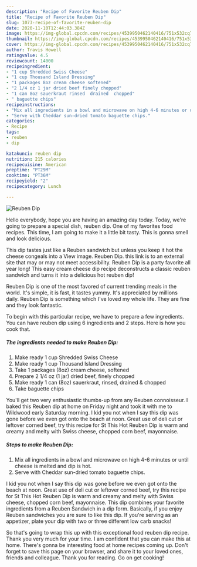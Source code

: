 ```yaml
---
description: "Recipe of Favorite Reuben Dip"
title: "Recipe of Favorite Reuben Dip"
slug: 1073-recipe-of-favorite-reuben-dip
date: 2020-11-10T12:44:03.384Z
image: https://img-global.cpcdn.com/recipes/4539950462140416/751x532cq70/reuben-dip-recipe-main-photo.jpg
thumbnail: https://img-global.cpcdn.com/recipes/4539950462140416/751x532cq70/reuben-dip-recipe-main-photo.jpg
cover: https://img-global.cpcdn.com/recipes/4539950462140416/751x532cq70/reuben-dip-recipe-main-photo.jpg
author: Travis Howell
ratingvalue: 4.5
reviewcount: 14000
recipeingredient:
- "1 cup Shredded Swiss Cheese"
- "1 cup Thousand Island Dressing"
- "1 packages 8oz cream cheese softened"
- "2 1/4 oz 1 jar dried beef finely chopped"
- "1 can 8oz sauerkraut rinsed  drained  chopped"
- " baguette chips"
recipeinstructions:
- "Mix all ingredients in a bowl and microwave on high 4-6 minutes or until cheese is melted and dip is hot."
- "Serve with Cheddar sun-dried tomato baguette chips."
categories:
- Recipe
tags:
- reuben
- dip

katakunci: reuben dip 
nutrition: 215 calories
recipecuisine: American
preptime: "PT29M"
cooktime: "PT36M"
recipeyield: "2"
recipecategory: Lunch

---
```



![Reuben Dip](https://img-global.cpcdn.com/recipes/4539950462140416/751x532cq70/reuben-dip-recipe-main-photo.jpg)

Hello everybody, hope you are having an amazing day today. Today, we're going to prepare a special dish, reuben dip. One of my favorites food recipes. This time, I am going to make it a little bit tasty. This is gonna smell and look delicious.

This dip tastes just like a Reuben sandwich but unless you keep it hot the cheese congeals into a View image. Reuben Dip. this link is to an external site that may or may not meet accessibility. Reuben Dip is a party favorite all year long! This easy cream cheese dip recipe deconstructs a classic reuben sandwich and turns it into a delicious hot reuben dip!

Reuben Dip is one of the most favored of current trending meals in the world. It's simple, it is fast, it tastes yummy. It's appreciated by millions daily. Reuben Dip is something which I've loved my whole life. They are fine and they look fantastic.


To begin with this particular recipe, we have to prepare a few ingredients. You can have reuben dip using 6 ingredients and 2 steps. Here is how you cook that.

<!--inarticleads1-->

##### The ingredients needed to make Reuben Dip:

1. Make ready 1 cup Shredded Swiss Cheese
1. Make ready 1 cup Thousand Island Dressing
1. Take 1 packages (8oz) cream cheese, softened
1. Prepare 2 1/4 oz (1 jar) dried beef, finely chopped
1. Make ready 1 can (8oz) sauerkraut, rinsed,  drained &amp; chopped
1. Take  baguette chips


You&#39;ll get two very enthusiastic thumbs-up from any Reuben connoisseur. I baked this Reuben dip at home on Friday night and took it with me to Wildwood early Saturday morning. I kid you not when I say this dip was gone before we even got onto the beach at noon. Great use of deli cut or leftover corned beef, try this recipe for St This Hot Reuben Dip is warm and creamy and melty with Swiss cheese, chopped corn beef, mayonnaise. 

<!--inarticleads2-->

##### Steps to make Reuben Dip:

1. Mix all ingredients in a bowl and microwave on high 4-6 minutes or until cheese is melted and dip is hot.
1. Serve with Cheddar sun-dried tomato baguette chips.


I kid you not when I say this dip was gone before we even got onto the beach at noon. Great use of deli cut or leftover corned beef, try this recipe for St This Hot Reuben Dip is warm and creamy and melty with Swiss cheese, chopped corn beef, mayonnaise. This dip combines your favorite ingredients from a Reuben Sandwich in a dip form. Basically, if you enjoy Reuben sandwiches you are sure to like this dip. If you&#39;re serving as an appetizer, plate your dip with two or three different low carb snacks! 

So that's going to wrap this up with this exceptional food reuben dip recipe. Thank you very much for your time. I am confident that you can make this at home. There's gonna be interesting food at home recipes coming up. Don't forget to save this page on your browser, and share it to your loved ones, friends and colleague. Thank you for reading. Go on get cooking!
